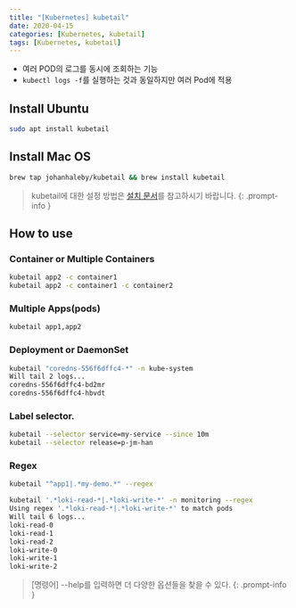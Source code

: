 ```yaml
---
title: "[Kubernetes] kubetail"
date: 2020-04-15
categories: [Kubernetes, kubetail]
tags: [Kubernetes, kubetail]
---
```


- 여러 POD의 로그를 동시에 조회하는 기능
- `kubectl logs -f`를 실행하는 것과 동일하지만 여러 Pod에 적용

## Install Ubuntu

```bash
sudo apt install kubetail
```

## Install Mac OS

```bash
brew tap johanhaleby/kubetail && brew install kubetail
```

> kubetail에 대한 설정 방법은 [설치 문서](https://github.com/johanhaleby/kubetail)를 참고하시기 바랍니다.
{: .prompt-info }

## How to use
### Container or Multiple Containers

```bash
kubetail app2 -c container1
kubetail app2 -c container1 -c container2
```

### Multiple Apps(pods)

```bash
kubetail app1,app2
``` 

### Deployment or DaemonSet

```bash
kubetail "coredns-556f6dffc4-*" -n kube-system
Will tail 2 logs...
coredns-556f6dffc4-bd2mr
coredns-556f6dffc4-hbvdt
```

### Label selector.

```bash
kubetail --selector service=my-service --since 10m
kubetail --selector release=p-jm-han
```

### Regex

```bash
kubetail "^app1|.*my-demo.*" --regex

kubetail '.*loki-read-*|.*loki-write-*' -n monitoring --regex
Using regex '.*loki-read-*|.*loki-write-*' to match pods
Will tail 6 logs...
loki-read-0
loki-read-1
loki-read-2
loki-write-0
loki-write-1
loki-write-2
```

> [명령어] --help를 입력하면 더 다양한 옵션들을 찾을 수 있다.
{: .prompt-info }